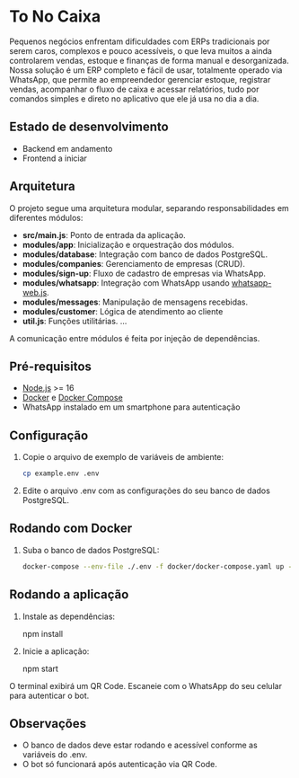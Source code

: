 # To No Caixa

Pequenos negócios enfrentam dificuldades com ERPs tradicionais por serem caros, complexos e pouco acessíveis, o que leva muitos a ainda controlarem vendas, estoque e finanças de forma manual e desorganizada. Nossa solução é um ERP completo e fácil de usar, totalmente operado via WhatsApp, que permite ao empreendedor gerenciar estoque, registrar vendas, acompanhar o fluxo de caixa e acessar relatórios, tudo por comandos simples e direto no aplicativo que ele já usa no dia a dia.

## Estado de desenvolvimento

- Backend em andamento
- Frontend a iniciar

## Arquitetura

O projeto segue uma arquitetura modular, separando responsabilidades em diferentes módulos:

- **src/main.js**: Ponto de entrada da aplicação.
- **modules/app**: Inicialização e orquestração dos módulos.
- **modules/database**: Integração com banco de dados PostgreSQL.
- **modules/companies**: Gerenciamento de empresas (CRUD).
- **modules/sign-up**: Fluxo de cadastro de empresas via WhatsApp.
- **modules/whatsapp**: Integração com WhatsApp usando [whatsapp-web.js](https://github.com/pedroslopez/whatsapp-web.js).
- **modules/messages**: Manipulação de mensagens recebidas.
- **modules/customer**: Lógica de atendimento ao cliente
- **util.js**: Funções utilitárias.
...

A comunicação entre módulos é feita por injeção de dependências.

## Pré-requisitos

- [Node.js](https://nodejs.org/) >= 16
- [Docker](https://www.docker.com/) e [Docker Compose](https://docs.docker.com/compose/)
- WhatsApp instalado em um smartphone para autenticação

## Configuração

1. Copie o arquivo de exemplo de variáveis de ambiente:

   ```sh
   cp example.env .env

2. Edite o arquivo .env com as configurações do seu banco de dados PostgreSQL.

## Rodando com Docker

1. Suba o banco de dados PostgreSQL:

    ```sh
    docker-compose --env-file ./.env -f docker/docker-compose.yaml up -d

## Rodando a aplicação

1. Instale as dependências:
    
    npm install

2. Inicie a aplicação:

    npm start

O terminal exibirá um QR Code. Escaneie com o WhatsApp do seu celular para autenticar o bot.

## Observações

- O banco de dados deve estar rodando e acessível conforme as variáveis do .env.
- O bot só funcionará após autenticação via QR Code.

<br><br>




